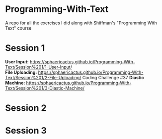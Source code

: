 # Programming-With-Text
A repo for all the exercises I did along with Shiffman's "Programming With Text" course

# Session 1
<b>User Input:</b> https://sphaericactus.github.io/Programming-With-Text/Session%201/1-User-Input/ </br>
<b>File Uploading:</b> https://sphaericactus.github.io/Programming-With-Text/Session%201/2-File-Uploading/
Coding Challenge #37 <b>Diastic Machine:</b> https://sphaericactus.github.io/Programming-With-Text/Session%201/3-Diastic-Machine/

# Session 2

# Session 3
